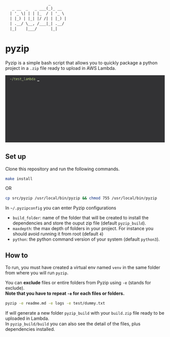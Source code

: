 ```
                   _
   _ __  _   _ ___(_)_ __
  | '_ \| | | |_  / | '_ \
  | |_) | |_| |/ /| | |_) |
  | .__/ \__, /___|_| .__/
  |_|    |___/      |_|
```

# pyzip

Pyzip is a simple bash script that allows you to quickly package a python project in a `.zip` file ready to upload in AWS Lambda.  

![Alt Text](https://github.com/smallwat3r/pyzip/blob/master/demo/demo.gif)

## Set up

Clone this repository and run the following commands.  
```sh
make install
```
OR  
```sh
cp src/pyzip /usr/local/bin/pyzip && chmod 755 /usr/local/bin/pyzip
```

In `~/.pyzipconfig` you can enter Pyzip configurations   
- `build_folder`: name of the folder that will be created to install the dependencies and store the ouput zip file (default `pyzip_build`).  
- `maxdepth`: the max depth of folders in your project. For instance you should avoid running it from root (default `4`)   
- `python`: the python command version of your system (default `python3`).  

## How to

To run, you must have created a virtual env named `venv` in the same folder from where you will run `pyzip`.  

You can **exclude** files or entire folders from Pyzip using `-e` (stands for exclude).  
**Note that you have to repeat `-e` for each files or folders.**  

```sh
pyzip -e readme.md -e logs -e test/dummy.txt
```

If will generate a new folder `pyzip_build` with your `build.zip` file ready to be uploaded in Lambda.  
In `pyzip_build/build` you can also see the detail of the files, plus dependencies installed.  


